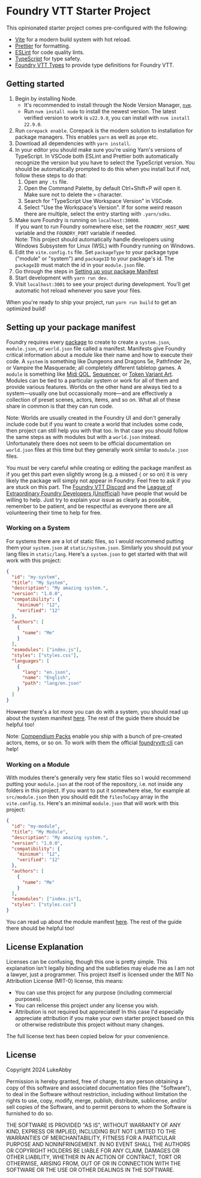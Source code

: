 # Foundry VTT Starter Project

This opinionated starter project comes pre-configured with the following:

- [Vite](https://vite.dev/) for a modern build system with hot reload.
- [Prettier](https://prettier.io/) for formatting.
- [ESLint](https://eslint.org/) for code quality lints.
- [TypeScript](https://www.typescriptlang.org/) for type safety.
- [Foundry VTT Types](https://github.com/League-of-Foundry-Developers/foundry-vtt-types) to provide type definitions for Foundry VTT.

## Getting started

1. Begin by installing Node.
   - It's recommended to install through the Node Version Manager, [`nvm`](https://github.com/nvm-sh/nvm?tab=readme-ov-file#installing-and-updating).
   - Run `nvm install node` to install the newest version. The latest verified version to work is `v22.9.0`, you can install with `nvm install 22.9.0`.
2. Run `corepack enable`. Corepack is the modern solution to installation for package managers. This enables `yarn` as well as `pnpm` etc.
3. Download all dependencies with `yarn install`.
4. In your editor you should make sure you're using Yarn's versions of TypeScript. In VSCode both ESLint and Prettier both automatically recognize the version but you have to select the TypeScript version. You should be automatically prompted to do this when you install but if not, follow these steps to do that:
   1. Open any `.ts` file.
   2. Open the Command Palette, by default Ctrl+Shift+P will open it. Make sure not to delete the `>` character.
   3. Search for "TypeScript Use Workspace Version" in VSCode.
   4. Select "Use the Workspace's Version". If for some weird reason there are multiple, select the entry starting with `.yarn/sdks`.
5. Make sure Foundry is running on `localhost:30000`.  
   If you want to run Foundry somewhere else, set the `FOUNDRY_HOST_NAME` variable and the `FOUNDRY_PORT` variable if needed.  
   Note: This project should automatically handle developers using Windows Subsystem for Linux (WSL) with Foundry running on Windows.
6. Edit the `vite.config.ts` file. Set `packageType` to your package type ("module" or "system") and `packageID` to your package's id. The `packageID` must match the id in your `module.json` file.
7. Go through the steps in [Setting up your package Manifest](#setting-up-your-package-manifest)
8. Start development with `yarn run dev`.
9. Visit `localhost:3001` to see your project during development. You'll get automatic hot reload whenever you save your files.

When you're ready to ship your project, run `yarn run build` to get an optimized build!

## Setting up your package manifest

Foundry requires every [package](https://foundryvtt.com/packages/) to create to create a `system.json`, `module.json`, or `world.json` file called a manifest. Manifests give Foundry critical information about a module like their name and how to execute their code. A `system` is something like Dungeons and Dragons 5e, Pathfinder 2e, or Vampire the Masquerade; all completely different tabletop games. A `module` is something like [Midi QOL](https://foundryvtt.com/packages/midi-qol), [Sequencer](https://foundryvtt.com/packages/sequencer/), or [Token Variant Art](https://foundryvtt.com/packages/token-variants/). Modules can be tied to a particular system or work for all of them and provide various features. Worlds on the other hand are always tied to a system—usually one but occassionally more—and are effectively a collection of preset scenes, actors, items, and so on. What all of these share in common is that they can run code.

Note: Worlds are usually created in the Foundry UI and don't generally include code but if you want to create a world that includes some code, then project can still help you with that too. In that case you should follow the same steps as with modules but with a `world.json` instead. Unfortunately there does not seem to be official documentation on `world.json` files at this time but they generally work similar to `module.json` files.

You must be very careful while creating or editing the package manifest as if you get this part even slightly wrong (e.g. a missed `{` or so on) it is very likely the package will simply not appear in Foundry. Feel free to ask if you are stuck on this part. The [Foundry VTT Discord](https://discord.gg/foundryvtt) and the [League of Extraordinary Foundry Developers (Unofficial)](https://discord.gg/73HTMuK7dT) have people that would be willing to help. Just try to explain your issue as clearly as possible, remember to be patient, and be respectful as everyone there are all volunteering their time to help for free.

### Working on a System

For systems there are a lot of static files, so I would recommend putting them your `system.json` at `static/system.json`. Similarly you should put your lang files in `static/lang`. Here's a `system.json` to get started with that will work with this project:

```json
{
  "id": "my-system",
  "title": "My System",
  "description": "My amazing system.",
  "version": "1.0.0",
  "compatibility": {
    "minimum": "12",
    "verified": "12"
  },
  "authors": [
    {
      "name": "Me"
    }
  ],
  "esmodules": ["index.js"],
  "styles": ["styles.css"],
  "languages": [
    {
      "lang": "en.json",
      "name": "English",
      "path": "lang/en.json"
    }
  ]
}
```

However there's a lot more you can do with a system, you should read up about the system manifest [here](https://foundryvtt.com/article/system-development/#manifest). The rest of the guide there should be helpful too!

Note: [Compendium Packs](https://foundryvtt.com/article/compendium/) enable you ship with a bunch of pre-created actors, items, or so on. To work with them the official [foundryvtt-cli](https://github.com/foundryvtt/foundryvtt-cli) can help!

### Working on a Module

With modules there's generally very few static files so I would recommend putting your `module.json` at the root of the repository, i.e. not inside any folders in this project. If you want to put it somewhere else, for example at `src/module.json` then you should edit the `filesToCopy` array in the `vite.config.ts`. Here's an minimal `module.json` that will work with this project:

```json
{
  "id": "my-module",
  "title": "My Module",
  "description": "My amazing system.",
  "version": "1.0.0",
  "compatibility": {
    "minimum": "12",
    "verified": "12"
  },
  "authors": [
    {
      "name": "Me"
    }
  ],
  "esmodules": ["index.js"],
  "styles": ["styles.css"]
}
```

You can read up about the module manifest [here](https://foundryvtt.com/article/module-development/#manifest). The rest of the guide there should be helpful too!

## License Explanation

Licenses can be confusing, though this one is pretty simple. This explanation isn't legally binding and the subtleties may elude me as I am not a lawyer, just a programmer. This project itself is licensed under the MIT No Attribution License (MIT-0) license, this means:

- You can use this project for any purpose (including commercial purposes).
- You can relicense this project under any license you wish.
- Attribution is not required but appreciated! In this case I'd especially appreciate attribution if you make your own starter project based on this or otherwise redistribute this project without many changes.

The full license text has been copied below for your convenience.

## License

Copyright 2024 LukeAbby

Permission is hereby granted, free of charge, to any person obtaining a copy of this software and associated documentation files (the "Software"), to deal in the Software without restriction, including without limitation the rights to use, copy, modify, merge, publish, distribute, sublicense, and/or sell copies of the Software, and to permit persons to whom the Software is furnished to do so.

THE SOFTWARE IS PROVIDED "AS IS", WITHOUT WARRANTY OF ANY KIND, EXPRESS OR IMPLIED, INCLUDING BUT NOT LIMITED TO THE WARRANTIES OF MERCHANTABILITY, FITNESS FOR A PARTICULAR PURPOSE AND NONINFRINGEMENT. IN NO EVENT SHALL THE AUTHORS OR COPYRIGHT HOLDERS BE LIABLE FOR ANY CLAIM, DAMAGES OR OTHER LIABILITY, WHETHER IN AN ACTION OF CONTRACT, TORT OR OTHERWISE, ARISING FROM, OUT OF OR IN CONNECTION WITH THE SOFTWARE OR THE USE OR OTHER DEALINGS IN THE SOFTWARE.
